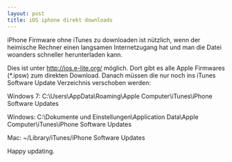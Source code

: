 ```yaml
---
layout: post
title: iOS iphone direkt downloads
---
```

iPhone Firmware ohne iTunes zu downloaden ist nützlich, wenn der heimische Rechner einen langsamen Internetzugang hat und man die Datei woanders schneller herunterladen kann.

Dies ist unter <a href="http://ios.e-lite.org/">http://ios.e-lite.org/</a> möglich. Dort gibt es alle Apple Firmwares (*.ipsw) zum direkten Download. Danach müssen die nur noch ins iTunes Software Update Verzeichnis verschoben werden:

Windows 7:
C:\Users\AppData\Roaming\Apple Computer\iTunes\iPhone Software Updates

Windows:
C:\Dokumente und Einstellungen\Application Data\Apple Computer\iTunes\iPhone Software Updates

Mac:
~/Library/iTunes/iPhone Software Updates

Happy updating.
